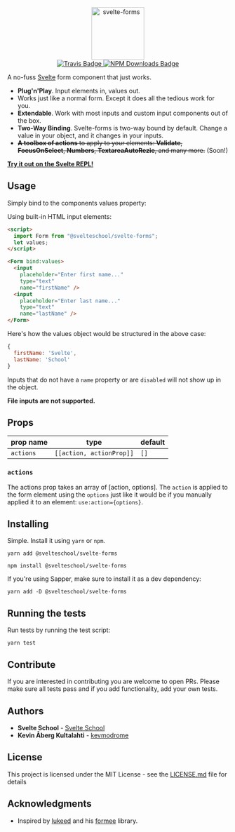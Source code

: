 <div align="center" margin="0 auto 20px">
  <div align="center">
    <img src="logo.svg" alt="svelte-forms" height="120" />
  </div>
  <a href='https://travis-ci.com/github/svelteschool/svelte-forms'>
      <img src="https://travis-ci.com/svelteschool/svelte-forms.svg?branch=master" alt="Travis Badge" />
  </a>
  <a href='https://www.npmjs.com/package/@svelteschool/svelte-forms'>
      <img src="https://img.shields.io/npm/dt/@svelteschool/svelte-forms" alt="NPM Downloads Badge" />
  </a>
</div>

A no-fuss [Svelte](https://svelte.dev/) form component that just works.

  - **Plug'n'Play**. Input elements in, values out.
  - Works just like a normal form. Except it does all the tedious work for you.
  - **Extendable**. Work with most inputs and custom input components out of the box.
  - **Two-Way Binding**. Svelte-forms is two-way bound by default. Change a value in your object, and it changes in your inputs.
  - ~~**A toolbox of actions** to apply to your elements: **Validate**, **FocusOnSelect**, **Numbers**, **TextareaAutoRezie**, and many more.~~ (Soon!)

[**Try it out on the Svelte REPL!**](https://svelte.dev/repl/ddc56a9e9f9c4289bbe714c6dd48989d?version=3.20.1)

## Usage

Simply bind to the components values property:

Using built-in HTML input elements:
```html
<script>
  import Form from "@svelteschool/svelte-forms";
  let values;
</script>

<Form bind:values>
  <input
    placeholder="Enter first name..."
    type="text"
    name="firstName" />
  <input
    placeholder="Enter last name..."
    type="text"
    name="lastName" />
</Form>
```

Here's how the values object would be structured in the above case:

```js
{
  firstName: 'Svelte',
  lastName: 'School'
}
```

Inputs that do not have a `name` property or are `disabled` will not show up in the object.

__File inputs are not supported.__

## Props

prop name            | type                      | default
---------------------|---------------------------|-------------------------
`actions`            | `[[action, actionProp]]`  | `[]`

### `actions`
The actions prop takes an array of [action, options]. The `action` is applied to the form element using the `options` just like it would be if you manually applied it to an element: `use:action={options}`.

## Installing

Simple. Install it using `yarn` or `npm`.
```
yarn add @svelteschool/svelte-forms

npm install @svelteschool/svelte-forms
```

If you're using Sapper, make sure to install it as a dev dependency:
```
yarn add -D @svelteschool/svelte-forms
```

## Running the tests

Run tests by running the test script:
```
yarn test
```

## Contribute

If you are interested in contributing you are welcome to open PRs. Please make sure all tests pass and if you add functionality, add your own tests.


## Authors

* **Svelte School** - [Svelte School](https://github.com/svelteschool)
* **Kevin Åberg Kultalahti** -  [kevmodrome](https://github.com/kevmodrome)

## License

This project is licensed under the MIT License - see the [LICENSE.md](LICENSE.md) file for details

## Acknowledgments

* Inspired by [lukeed](https://github.com/lukeed) and his [formee](https://github.com/lukeed/formee) library.
